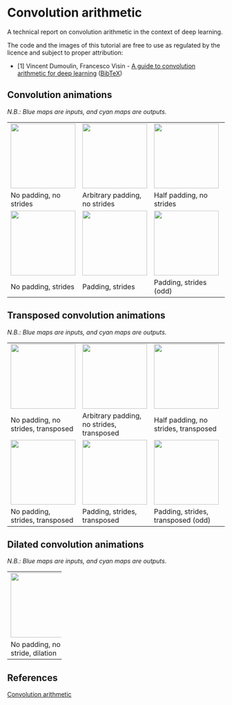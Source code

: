 # Convolution arithmetic

A technical report on convolution arithmetic in the context of deep learning.

The code and the images of this tutorial are free to use as regulated by the 
licence and subject to proper attribution:

* \[1\] Vincent Dumoulin, Francesco Visin - [A guide to convolution arithmetic
  for deep learning](https://arxiv.org/abs/1603.07285)
  ([BibTeX](https://gist.github.com/fvisin/165ca9935392fa9600a6c94664a01214))

## Convolution animations

_N.B.: Blue maps are inputs, and cyan maps are outputs._

<table style="width:100%; table-layout:fixed;">
  <tr>
    <td><img width="150px" src="https://cdn.jsdelivr.net/gh/atomicoo/picture-bed@latest/2021/05/1620902094-no_padding_no_strides.gif"></td>
    <td><img width="150px" src="https://cdn.jsdelivr.net/gh/atomicoo/picture-bed@latest/2021/05/1620902157-arbitrary_padding_no_strides.gif"></td>
    <td><img width="150px" src="https://cdn.jsdelivr.net/gh/atomicoo/picture-bed@latest/2021/05/1620902207-same_padding_no_strides.gif"></td>
    <td><img width="150px" src="https://cdn.jsdelivr.net/gh/atomicoo/picture-bed@latest/2021/05/1620902239-full_padding_no_strides.gif"></td>
  </tr>
  <tr>
    <td>No padding, no strides</td>
    <td>Arbitrary padding, no strides</td>
    <td>Half padding, no strides</td>
    <td>Full padding, no strides</td>
  </tr>
  <tr>
    <td><img width="150px" src="https://cdn.jsdelivr.net/gh/atomicoo/picture-bed@latest/2021/05/1620902287-no_padding_strides.gif"></td>
    <td><img width="150px" src="https://cdn.jsdelivr.net/gh/atomicoo/picture-bed@latest/2021/05/1620902345-padding_strides.gif"></td>
    <td><img width="150px" src="https://cdn.jsdelivr.net/gh/atomicoo/picture-bed@latest/2021/05/1620902378-padding_strides_odd.gif"></td>
    <td></td>
  </tr>
  <tr>
    <td>No padding, strides</td>
    <td>Padding, strides</td>
    <td>Padding, strides (odd)</td>
    <td></td>
  </tr>
</table>


## Transposed convolution animations

_N.B.: Blue maps are inputs, and cyan maps are outputs._

<table style="width:100%; table-layout:fixed;">
  <tr>
    <td><img width="150px" src="https://cdn.jsdelivr.net/gh/atomicoo/picture-bed@latest/2021/05/1620902426-no_padding_no_strides_transposed.gif"></td>
    <td><img width="150px" src="https://cdn.jsdelivr.net/gh/atomicoo/picture-bed@latest/2021/05/1620902476-arbitrary_padding_no_strides_transposed.gif"></td>
    <td><img width="150px" src="https://cdn.jsdelivr.net/gh/atomicoo/picture-bed@latest/2021/05/1620902516-same_padding_no_strides_transposed.gif"></td>
    <td><img width="150px" src="https://cdn.jsdelivr.net/gh/atomicoo/picture-bed@latest/2021/05/1620902551-full_padding_no_strides_transposed.gif"></td>
  </tr>
  <tr>
    <td>No padding, no strides, transposed</td>
    <td>Arbitrary padding, no strides, transposed</td>
    <td>Half padding, no strides, transposed</td>
    <td>Full padding, no strides, transposed</td>
  </tr>
  <tr>
    <td><img width="150px" src="https://cdn.jsdelivr.net/gh/atomicoo/picture-bed@latest/2021/05/1620902588-no_padding_strides_transposed.gif"></td>
    <td><img width="150px" src="https://cdn.jsdelivr.net/gh/atomicoo/picture-bed@latest/2021/05/1620902631-padding_strides_transposed.gif"></td>
    <td><img width="150px" src="https://cdn.jsdelivr.net/gh/atomicoo/picture-bed@latest/2021/05/1620902694-padding_strides_odd_transposed.gif"></td>
    <td></td>
  </tr>
  <tr>
    <td>No padding, strides, transposed</td>
    <td>Padding, strides, transposed</td>
    <td>Padding, strides, transposed (odd)</td>
    <td></td>
  </tr>
</table>


## Dilated convolution animations

_N.B.: Blue maps are inputs, and cyan maps are outputs._

<table style="width:25%"; table-layout:fixed;>
  <tr>
    <td><img width="150px" src="https://cdn.jsdelivr.net/gh/atomicoo/picture-bed@latest/2021/05/1620902735-dilation.gif"></td>
  </tr>
  <tr>
    <td>No padding, no stride, dilation</td>
  </tr>
</table>


## References

[Convolution arithmetic](https://github.com/vdumoulin/conv_arithmetic/blob/master/README.md)

